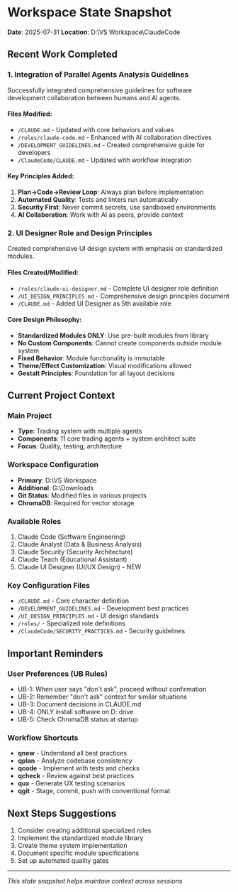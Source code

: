 # Workspace State Snapshot

**Date**: 2025-07-31
**Location**: D:\VS Workspace\ClaudeCode

## Recent Work Completed

### 1. Integration of Parallel Agents Analysis Guidelines
Successfully integrated comprehensive guidelines for software development collaboration between humans and AI agents.

#### Files Modified:
- `/CLAUDE.md` - Updated with core behaviors and values
- `/roles/claude-code.md` - Enhanced with AI collaboration directives
- `/DEVELOPMENT_GUIDELINES.md` - Created comprehensive guide for developers
- `/ClaudeCode/CLAUDE.md` - Updated with workflow integration

#### Key Principles Added:
1. **Plan→Code→Review Loop**: Always plan before implementation
2. **Automated Quality**: Tests and linters run automatically
3. **Security First**: Never commit secrets, use sandboxed environments
4. **AI Collaboration**: Work with AI as peers, provide context

### 2. UI Designer Role and Design Principles
Created comprehensive UI design system with emphasis on standardized modules.

#### Files Created/Modified:
- `/roles/claude-ui-designer.md` - Complete UI designer role definition
- `/UI_DESIGN_PRINCIPLES.md` - Comprehensive design principles document
- `/CLAUDE.md` - Added UI Designer as 5th available role

#### Core Design Philosophy:
- **Standardized Modules ONLY**: Use pre-built modules from library
- **No Custom Components**: Cannot create components outside module system
- **Fixed Behavior**: Module functionality is immutable
- **Theme/Effect Customization**: Visual modifications allowed
- **Gestalt Principles**: Foundation for all layout decisions

## Current Project Context

### Main Project
- **Type**: Trading system with multiple agents
- **Components**: 11 core trading agents + system architect suite
- **Focus**: Quality, testing, architecture

### Workspace Configuration
- **Primary**: D:\VS Workspace
- **Additional**: G:\Downloads
- **Git Status**: Modified files in various projects
- **ChromaDB**: Required for vector storage

### Available Roles
1. Claude Code (Software Engineering)
2. Claude Analyst (Data & Business Analysis)
3. Claude Security (Security Architecture)
4. Claude Teach (Educational Assistant)
5. Claude UI Designer (UI/UX Design) - NEW

### Key Configuration Files
- `/CLAUDE.md` - Core character definition
- `/DEVELOPMENT_GUIDELINES.md` - Development best practices
- `/UI_DESIGN_PRINCIPLES.md` - UI design standards
- `/roles/` - Specialized role definitions
- `/ClaudeCode/SECURITY_PRACTICES.md` - Security guidelines

## Important Reminders

### User Preferences (UB Rules)
- UB-1: When user says "don't ask", proceed without confirmation
- UB-2: Remember "don't ask" context for similar situations
- UB-3: Document decisions in CLAUDE.md
- UB-4: ONLY install software on D: drive
- UB-5: Check ChromaDB status at startup

### Workflow Shortcuts
- **qnew** - Understand all best practices
- **qplan** - Analyze codebase consistency
- **qcode** - Implement with tests and checks
- **qcheck** - Review against best practices
- **qux** - Generate UX testing scenarios
- **qgit** - Stage, commit, push with conventional format

## Next Steps Suggestions
1. Consider creating additional specialized roles
2. Implement the standardized module library
3. Create theme system implementation
4. Document specific module specifications
5. Set up automated quality gates

---

*This state snapshot helps maintain context across sessions*